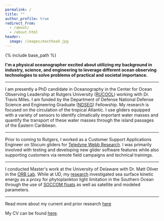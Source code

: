 ```yaml
---
permalink: /
title: ""
author_profile: true
redirect_from: 
  - /about/
  - /about.html
header:
  image: /images/masthead.jpg
---
```


{% include base_path %}

**I'm a physical oceanographer excited about utilizing my background in industry, science, and engineering to leverage different ocean observing technologies to solve problems of practical and societal importance.**

---
I am presently a PhD candidate in Oceanography in the Center for Ocean Observing Leadership at Rutgers University ([RUCOOL](https://rucool.marine.rutgers.edu/)) working with Dr. Travis Miles. I am funded by the Department of Defense National Defense Science and Engineering Graduate ([NDSEG](https://ndseg.org/)) Fellowship. My research is focused on the circulation of the tropical Atlantic. I use gliders equipped with a variety of sensors to identify climatically important water masses and quantify the transport of these water masses through the island passages of the Eastern Caribbean.

---
Prior to coming to Rutgers, I worked as a Customer Support Applications Engineer on Slocum gliders for [Teledyne Webb Research](http://www.teledynemarine.com/webb-research/). I was primarily involved with testing and developing new glider software features while also supporting customers via remote field campaigns and technical trainings.

---
I conducted Master's work at the University of Delaware with Dr. Matt Oliver in the [ORB Lab](https://sites.udel.edu/ceoe-moliver/). While at UD, my [research](https://agupubs.onlinelibrary.wiley.com/doi/abs/10.1029/2019JC015646) investigated sea surface kinetic energy as a proxy for phytoplankton light limitation in the Southern Ocean through the use of [SOCCOM floats](https://soccom.princeton.edu/) as well as satellite and modeled parameters.


---
Read more about my current and prior research [here](https://joegradone.com/research/)

My CV can be found [here](https://joegradone.com/assets/JGradone_CV.pdf).
